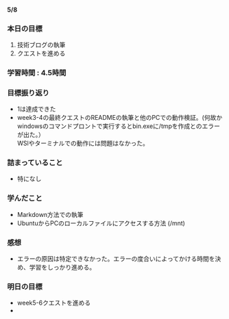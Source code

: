 #### 5/8
### 本日の目標
 1. 技術ブログの執筆  
 2. クエストを進める
### 学習時間 : 4.5時間
### 目標振り返り
- 1は達成できた
- week3-4の最終クエストのREADMEの執筆と他のPCでの動作検証。(何故かwindowsのコマンドプロントで実行するとbin.exeに/tmpを作成とのエラーが出た。）  
WSlやターミナルでの動作には問題はなかった。
### 詰まっていること
- 特になし
### 学んだこと
- Markdown方法での執筆
- UbuntuからPCのローカルファイルにアクセスする方法 (/mnt)
### 感想
- エラーの原因は特定できなかった。エラーの度合いによってかける時間を決め、学習をしっかり進める。
### 明日の目標
- week5-6クエストを進める
- 
